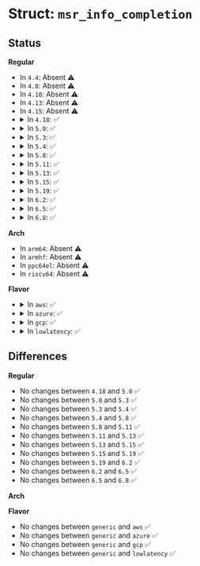 # Struct: <code>msr_info_completion</code>

## Status
<b>Regular</b>
<ul>
<li>
In <code>4.4</code>: Absent ⚠️
</li>
<li>
In <code>4.8</code>: Absent ⚠️
</li>
<li>
In <code>4.10</code>: Absent ⚠️
</li>
<li>
In <code>4.13</code>: Absent ⚠️
</li>
<li>
In <code>4.15</code>: Absent ⚠️
</li>
<li>
<details>
<summary>In <code>4.18</code>: ✅</summary>

```c
struct msr_info_completion {
    struct msr_info msr;
    struct completion done;
};
```
</details>
</li>
<li>
<details>
<summary>In <code>5.0</code>: ✅</summary>

```c
struct msr_info_completion {
    struct msr_info msr;
    struct completion done;
};
```
</details>
</li>
<li>
<details>
<summary>In <code>5.3</code>: ✅</summary>

```c
struct msr_info_completion {
    struct msr_info msr;
    struct completion done;
};
```
</details>
</li>
<li>
<details>
<summary>In <code>5.4</code>: ✅</summary>

```c
struct msr_info_completion {
    struct msr_info msr;
    struct completion done;
};
```
</details>
</li>
<li>
<details>
<summary>In <code>5.8</code>: ✅</summary>

```c
struct msr_info_completion {
    struct msr_info msr;
    struct completion done;
};
```
</details>
</li>
<li>
<details>
<summary>In <code>5.11</code>: ✅</summary>

```c
struct msr_info_completion {
    struct msr_info msr;
    struct completion done;
};
```
</details>
</li>
<li>
<details>
<summary>In <code>5.13</code>: ✅</summary>

```c
struct msr_info_completion {
    struct msr_info msr;
    struct completion done;
};
```
</details>
</li>
<li>
<details>
<summary>In <code>5.15</code>: ✅</summary>

```c
struct msr_info_completion {
    struct msr_info msr;
    struct completion done;
};
```
</details>
</li>
<li>
<details>
<summary>In <code>5.19</code>: ✅</summary>

```c
struct msr_info_completion {
    struct msr_info msr;
    struct completion done;
};
```
</details>
</li>
<li>
<details>
<summary>In <code>6.2</code>: ✅</summary>

```c
struct msr_info_completion {
    struct msr_info msr;
    struct completion done;
};
```
</details>
</li>
<li>
<details>
<summary>In <code>6.5</code>: ✅</summary>

```c
struct msr_info_completion {
    struct msr_info msr;
    struct completion done;
};
```
</details>
</li>
<li>
<details>
<summary>In <code>6.8</code>: ✅</summary>

```c
struct msr_info_completion {
    struct msr_info msr;
    struct completion done;
};
```
</details>
</li>
</ul>
<b>Arch</b>
<ul>
<li>
In <code>arm64</code>: Absent ⚠️
</li>
<li>
In <code>armhf</code>: Absent ⚠️
</li>
<li>
In <code>ppc64el</code>: Absent ⚠️
</li>
<li>
In <code>riscv64</code>: Absent ⚠️
</li>
</ul>
<b>Flavor</b>
<ul>
<li>
<details>
<summary>In <code>aws</code>: ✅</summary>

```c
struct msr_info_completion {
    struct msr_info msr;
    struct completion done;
};
```
</details>
</li>
<li>
<details>
<summary>In <code>azure</code>: ✅</summary>

```c
struct msr_info_completion {
    struct msr_info msr;
    struct completion done;
};
```
</details>
</li>
<li>
<details>
<summary>In <code>gcp</code>: ✅</summary>

```c
struct msr_info_completion {
    struct msr_info msr;
    struct completion done;
};
```
</details>
</li>
<li>
<details>
<summary>In <code>lowlatency</code>: ✅</summary>

```c
struct msr_info_completion {
    struct msr_info msr;
    struct completion done;
};
```
</details>
</li>
</ul>

## Differences
<b>Regular</b>
<ul>
<li>
No changes between <code>4.18</code> and <code>5.0</code> ✅
</li>
<li>
No changes between <code>5.0</code> and <code>5.3</code> ✅
</li>
<li>
No changes between <code>5.3</code> and <code>5.4</code> ✅
</li>
<li>
No changes between <code>5.4</code> and <code>5.8</code> ✅
</li>
<li>
No changes between <code>5.8</code> and <code>5.11</code> ✅
</li>
<li>
No changes between <code>5.11</code> and <code>5.13</code> ✅
</li>
<li>
No changes between <code>5.13</code> and <code>5.15</code> ✅
</li>
<li>
No changes between <code>5.15</code> and <code>5.19</code> ✅
</li>
<li>
No changes between <code>5.19</code> and <code>6.2</code> ✅
</li>
<li>
No changes between <code>6.2</code> and <code>6.5</code> ✅
</li>
<li>
No changes between <code>6.5</code> and <code>6.8</code> ✅
</li>
</ul>
<b>Arch</b>
<ul>
</ul>
<b>Flavor</b>
<ul>
<li>
No changes between <code>generic</code> and <code>aws</code> ✅
</li>
<li>
No changes between <code>generic</code> and <code>azure</code> ✅
</li>
<li>
No changes between <code>generic</code> and <code>gcp</code> ✅
</li>
<li>
No changes between <code>generic</code> and <code>lowlatency</code> ✅
</li>
</ul>
